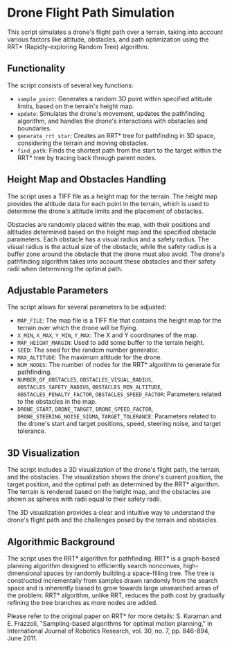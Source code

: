 # Drone Flight Path Simulation

This script simulates a drone's flight path over a terrain, taking into account various factors like altitude, obstacles, and path optimization using the RRT* (Rapidly-exploring Random Tree) algorithm.

## Functionality

The script consists of several key functions:

- `sample_point`: Generates a random 3D point within specified altitude limits, based on the terrain's height map.
- `update`: Simulates the drone's movement, updates the pathfinding algorithm, and handles the drone's interactions with obstacles and boundaries.
- `generate_rrt_star`: Creates an RRT* tree for pathfinding in 3D space, considering the terrain and moving obstacles.
- `find_path`: Finds the shortest path from the start to the target within the RRT* tree by tracing back through parent nodes.

## Height Map and Obstacles Handling

The script uses a TIFF file as a height map for the terrain. The height map provides the altitude data for each point in the terrain, which is used to determine the drone's altitude limits and the placement of obstacles.

Obstacles are randomly placed within the map, with their positions and altitudes determined based on the height map and the specified obstacle parameters. Each obstacle has a visual radius and a safety radius. The visual radius is the actual size of the obstacle, while the safety radius is a buffer zone around the obstacle that the drone must also avoid. The drone's pathfinding algorithm takes into account these obstacles and their safety radii when determining the optimal path.

## Adjustable Parameters

The script allows for several parameters to be adjusted:

- `MAP_FILE`: The map file is a TIFF file that contains the height map for the terrain over which the drone will be flying.
- `X_MIN`, `X_MAX`, `Y_MIN`, `Y_MAX`: The X and Y coordinates of the map.
- `MAP_HEIGHT_MARGIN`: Used to add some buffer to the terrain height.
- `SEED`: The seed for the random number generator.
- `MAX_ALTITUDE`: The maximum altitude for the drone.
- `NUM_NODES`: The number of nodes for the RRT* algorithm to generate for pathfinding.
- `NUMBER_OF_OBSTACLES`, `OBSTACLES_VISUAL_RADIUS`, `OBSTACLES_SAFETY_RADIUS`, `OBSTACLES_MIN_ALTITUDE`, `OBSTACLES_PENALTY_FACTOR`, `OBSTACLES_SPEED_FACTOR`: Parameters related to the obstacles in the map.
- `DRONE_START`, `DRONE_TARGET`, `DRONE_SPEED_FACTOR`, `DRONE_STEERING_NOISE_SIGMA`, `TARGET_TOLERANCE`: Parameters related to the drone's start and target positions, speed, steering noise, and target tolerance.

## 3D Visualization

The script includes a 3D visualization of the drone's flight path, the terrain, and the obstacles. The visualization shows the drone's current position, the target position, and the optimal path as determined by the RRT* algorithm. The terrain is rendered based on the height map, and the obstacles are shown as spheres with radii equal to their safety radii.

The 3D visualization provides a clear and intuitive way to understand the drone's flight path and the challenges posed by the terrain and obstacles.

## Algorithmic Background

The script uses the RRT* algorithm for pathfinding. RRT* is a graph-based planning algorithm designed to efficiently search nonconvex, high-dimensional spaces by randomly building a space-filling tree. The tree is constructed incrementally from samples drawn randomly from the search space and is inherently biased to grow towards large unsearched areas of the problem. RRT* algorithm, unlike RRT, reduces the path cost by gradually refining the tree branches as more nodes are added.

Please refer to the original paper on RRT* for more details: S. Karaman and E. Frazzoli, "Sampling-based algorithms for optimal motion planning," in International Journal of Robotics Research, vol. 30, no. 7, pp. 846-894, June 2011.
